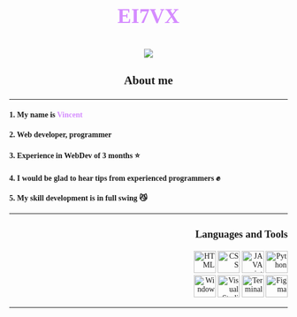 <font face = "Play">
 <font color = #d58cff size = 6><h3 align="center">EI7VX</h3></color></font>

 <div align="center"><img src="https://user-images.githubusercontent.com/120786298/212561546-393d7cbb-0b75-4030-8578-428616e1aefc.gif">

  <div align="left">
  <font size = 4><h3 align="center"> About me </h3></font>
  <hr>
  <h4> 1. My name is <font color = #d58cff>Vincent</font> 👋</h4>
  <h4> 2. Web developer, programmer 👾</h4>
  <h4> 3. Experience in WebDev of 3 months ⭐️</h4>
  <h4> 4. I would be glad to hear tips from experienced programmers ✊</h4>
  <h4> 5. My skill development is in full swing 😼 </h4>
  </div>

  <hr>

 <div align="right">
  <font size = 3><h3>🧰Languages and Tools</h3></font>
  <img  src="https://user-images.githubusercontent.com/120786298/208248203-729a2254-ecc6-4e65-afeb-1a59c4519cc6.png" 
  alt="HTML" width="40" height="40">
  <img  src="https://user-images.githubusercontent.com/120786298/208248247-86f838ae-3c42-42a1-bf9f-fafaba18e8b5.png" alt="CSS"           width="40" height="40">
  <img  src="https://user-images.githubusercontent.com/120786298/208248288-840b8aec-c6e9-4032-a5e4-448e2cc58f67.png" alt="JAVA script"   width="40" height="40">
  <img  src="https://user-images.githubusercontent.com/120786298/208248300-90c65a63-3781-4385-a599-1b3dce5383b8.png" 
  alt="Python" width="40" height="40">
  <br>
  <img  src="https://user-images.githubusercontent.com/120786298/208248152-2c4c17d9-7a6a-464b-a674-d54680f7f662.png" alt="Windows"       width="40" height="40">
  <img   width="40" height="40" 
       src="https://user-images.githubusercontent.com/120786298/208248127-a6dac990-c105-47b5-959f-9d9e70066552.png" 
       alt="Visual Studio">
  <img  src="https://user-images.githubusercontent.com/120786298/208248100-eff2a240-d5fe-447a-ab84-fe9e050e4f3e.png" alt="Terminal"       width="40" height="40">
  <img  src="https://user-images.githubusercontent.com/120786298/208248086-aed25a4c-b4d2-441b-b973-e3a107e304d3.png" alt="Figma"         width="40" height="40">
  
 </div>

  <hr>

</font>




